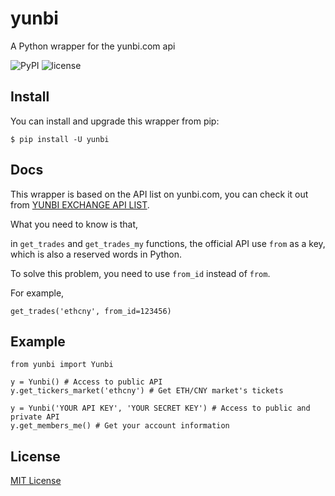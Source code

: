 # yunbi
A Python wrapper for the yunbi.com api

![PyPI](https://img.shields.io/pypi/v/yunbi.svg?style=flat-square) ![license](https://img.shields.io/github/license/imlonghao/yunbi.svg?style=flat-square)

## Install

You can install and upgrade this wrapper from pip:

```
$ pip install -U yunbi
```

## Docs

This wrapper is based on the API list on yunbi.com, you can check it out from [YUNBI EXCHANGE API LIST](https://yunbi.com/swagger/#/default).

What you need to know is that,

in `get_trades` and `get_trades_my` functions, the official API use `from` as a key, which is also a reserved words in Python.

To solve this problem, you need to use `from_id` instead of `from`.

For example,

```
get_trades('ethcny', from_id=123456)
```

## Example

```
from yunbi import Yunbi

y = Yunbi() # Access to public API
y.get_tickers_market('ethcny') # Get ETH/CNY market's tickets

y = Yunbi('YOUR API KEY', 'YOUR SECRET KEY') # Access to public and private API
y.get_members_me() # Get your account information
```

## License

[MIT License](https://github.com/imlonghao/yunbi/blob/master/LICENSE)
